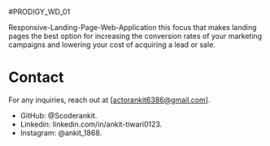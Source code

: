 #PRODIGY_WD_01

Responsive-Landing-Page-Web-Application
this focus that makes landing pages the best option for increasing the conversion rates of your marketing campaigns and lowering your cost of acquiring a lead or sale.
# Contact
For any inquiries, reach out at [actorankit6386@gmail.com].
- GitHub: @Scoderankit.
- Linkedin: linkedin.com/in/ankit-tiwari0123.
- Instagram: @ankit_1868.

